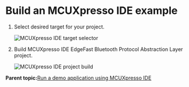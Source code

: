 # Build an MCUXpresso IDE example

1.  Select desired target for your project.

    ![](../images/image17.png "MCUXpresso IDE target
    						selector")

2.  Build MCUXpresso IDE EdgeFast Bluetooth Protocol Abstraction Layer project.

    ![](../images/image18.png "MCUXpresso IDE project
    						build")


**Parent topic:**[Run a demo application using MCUXpresso IDE](../topics/run_a_demo_application_using_mcuxpresso_ide.md)

